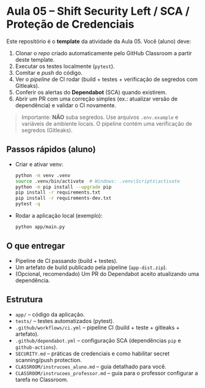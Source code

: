 # Aula 05 – Shift Security Left / SCA / Proteção de Credenciais

Este repositório é o **template** da atividade da Aula 05. Você (aluno) deve:
1. Clonar o *repo* criado automaticamente pelo GitHub Classroom a partir deste template.
2. Executar os testes localmente (`pytest`).
3. Comitar e *push* do código.
4. Ver o *pipeline* de CI rodar (build + testes + verificação de segredos com Gitleaks).
5. Conferir os alertas do **Dependabot** (SCA) quando existirem.
6. Abrir um PR com uma correção simples (ex.: atualizar versão de dependência) e validar o CI novamente.

> Importante: **NÃO** suba segredos. Use arquivos `.env.example` e variáveis de ambiente locais. O pipeline contém uma verificação de segredos (Gitleaks).

## Passos rápidos (aluno)
- Criar e ativar venv:
  ```bash
  python -m venv .venv
  source .venv/bin/activate  # Windows: .venv\Scripts\activate
  python -m pip install --upgrade pip
  pip install -r requirements.txt
  pip install -r requirements-dev.txt
  pytest -q
  ```
- Rodar a aplicação local (exemplo):
  ```bash
  python app/main.py
  ```

## O que entregar
- Pipeline de CI passando (build + testes).
- Um artefato de build publicado pela pipeline (`app-dist.zip`).
- (Opcional, recomendado) Um PR do Dependabot aceito atualizando uma dependência.

## Estrutura
- `app/` – código da aplicação.
- `tests/` – testes automatizados (pytest).
- `.github/workflows/ci.yml` – pipeline CI (build + teste + gitleaks + artefato).
- `.github/dependabot.yml` – configuração SCA (dependências `pip` e `github-actions`).
- `SECURITY.md` – práticas de credenciais e como habilitar secret scanning/push protection.
- `CLASSROOM/instrucoes_aluno.md` – guia detalhado para você.
- `CLASSROOM/instrucoes_professor.md` – guia para o professor configurar a tarefa no Classroom.
